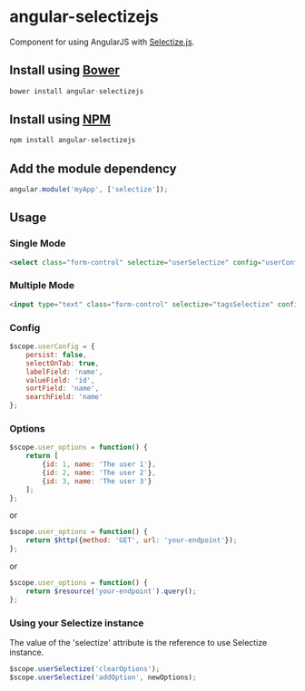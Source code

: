 # angular-selectizejs

Component for using AngularJS with [Selectize.js](https://brianreavis.github.io/selectize.js/).


## Install using [Bower](http://bower.io/)

```javascript
bower install angular-selectizejs
```

## Install using [NPM](https://www.npmjs.com/)

```javascript
npm install angular-selectizejs
```

## Add the module dependency

```javascript
angular.module('myApp', ['selectize']);
```


## Usage

### Single Mode

```html
<select class="form-control" selectize="userSelectize" config="userConfig" options="user_options()" ng-model="user.id"></select>
```

### Multiple Mode

```html
<input type="text" class="form-control" selectize="tagsSelectize" config="tagsConfig" options="tags_options()" ng-model="tags" />
```

### Config

```javascript
$scope.userConfig = {
    persist: false,
    selectOnTab: true,
    labelField: 'name',
    valueField: 'id',
    sortField: 'name',
    searchField: 'name'
};
```

### Options

```javascript
$scope.user_options = function() {
    return [
        {id: 1, name: 'The user 1'},
        {id: 2, name: 'The user 2'},
        {id: 3, name: 'The user 3'}
    ];
};
```

or

```javascript
$scope.user_options = function() {
    return $http({method: 'GET', url: 'your-endpoint'});
};
```

or

```javascript
$scope.user_options = function() {
    return $resource('your-endpoint').query();
};
```

### Using your Selectize instance

The value of the 'selectize' attribute is the reference to use Selectize instance.

```javascript
$scope.userSelectize('clearOptions');
$scope.userSelectize('addOption', newOptions);
```
